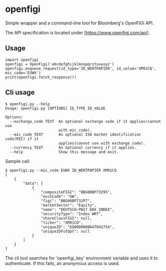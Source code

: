 # openfigi

Simple wrapper and a command-line tool for Bloomberg's OpenFIGI API.

The API specification is located under [https://www.openfigi.com/api].

## Usage

    import openfigi
    openfigi = OpenFigi('abcdefghijklmnopqrstuvwxyz')
    openfigi.enqueue_request(id_type='ID_WERTPAPIER', id_value='XM91CQ', mic_code='EUWX')
    print(openfigi.fetch_responce())

## Cli usage

    $ openfigi.py --help
    Usage: openfigi.py [OPTIONS] ID_TYPE ID_VALUE
    
    Options:
      --exchange_code TEXT  An optional exchange code if it applies(cannot use
                            with mic_code).
      --mic_code TEXT       An optional ISO market identification code(MIC) if it
                            applies(cannot use with exchange_code).
      --currency TEXT       An optional currency if it applies.
      --help                Show this message and exit.

Sample call:

    $ openfigi.py --mic_code EUWX ID_WERTPAPIER XM91CQ
    [
        {
            "data": [
                {
                    "compositeFIGI": "BBG00BP73295",
                    "exchCode": "GW",
                    "figi": "BBG00BP732P7",
                    "marketSector": "Equity",
                    "name": "DEUTSCH-PW17 DAX INDEX",
                    "securityType": "Index WRT",
                    "shareClassFIGI": null,
                    "ticker": "XM91CQ",
                    "uniqueID": "EQ0000000047042754",
                    "uniqueIDFutOpt": null
                }
            ]
        }
    ]

The cli tool searches for 'openfigi_key' environment variable and uses it to
authenticate. If this fails, an anonymous access is used. 

